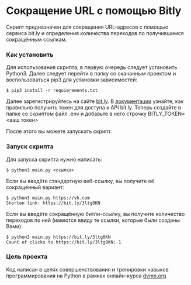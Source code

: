 # Сокращение URL с помощью Bitly

Скрипт предназначен для сокращения URL-адресов с помощью сервиса bit.ly и определения количества переходов по получившимся сокращённым ссылкам.

### Как установить
Для использования скрипта, в первую очередь следует установить Python3. 
Далее следует перейти в папку со скачанным проектом и воспользоваться pip3 для установки зависимостей:
```
$ pip3 install -r requierements.txt
```
Далее зарегистрируйтесь на сайте [bit.ly](https://bit.ly).
В [документации](https://dev.bitly.com/) узнайте, как правильно получить токен для доступа к API bit.ly.
Теперь создайте в папке со скриптом файл .env и добавьте в него строчку
BITLY_TOKEN=<ваш токен>

После этого вы можете запускать скрипт.

### Запуск скрипта
Для запуска скрипта нужно написать:
```
$ python3 main.py <ссылка>
```

Если вы введёте стандартную веб-ссылку, вы получите её сокращённый вариант:
```
$ python3 main.py https://vk.com
Shorten link: https://bit.ly/3ltg0KN
```

Если вы введёте сокращённую битли-ссылку, вы получите количество переходов по ней (имеются ввиду те ссылки, которые были созданы Вами):

```
$ python3 main.py https://bit.ly/3ltg0KN
Count of clicks to https://bit.ly/3ltg0KN: 1
```

### Цель проекта
Код написан в целях совершенствования и тренировки навыков программирования на Python в рамках онлайн-курса [dvmn.org](https://dvmn.org/)
  
